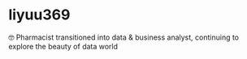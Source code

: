 # liyuu369
🤓
Pharmacist transitioned into data & business analyst, continuing to explore the beauty of data world
